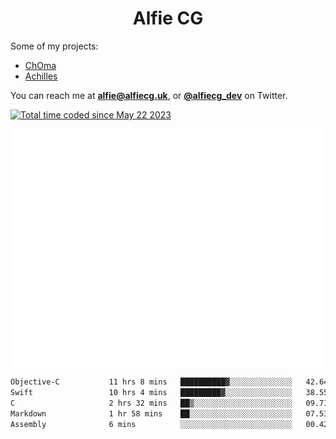 <h1 align="center">Alfie CG</h1>

Some of my projects:
* [ChOma](https://github.com/opa334/ChOma)
* [Achilles](https://github.com/alfiecg24/Achilles)

You can reach me at **alfie@alfiecg.uk**, or **[@alfiecg_dev](https://twitter.com/alfiecg_dev)** on Twitter.

<a href="https://wakatime.com/@61592169-b9cf-4af8-b6fa-8ac7d4369b01"><img src="https://wakatime.com/badge/user/61592169-b9cf-4af8-b6fa-8ac7d4369b01.svg" alt="Total time coded since May 22 2023" /></a>


<img align="center" src="/github-metrics.svg" alt="Metrics" width="500">

 <!--[![GitHub Streak](https://streak-stats.demolab.com/?user=alfiecg24)](https://git.io/streak-stats)-->

<!--START_SECTION:waka-->

```txt
Objective-C           11 hrs 8 mins   ██████████▓░░░░░░░░░░░░░░   42.64 %
Swift                 10 hrs 4 mins   █████████▓░░░░░░░░░░░░░░░   38.55 %
C                     2 hrs 32 mins   ██▒░░░░░░░░░░░░░░░░░░░░░░   09.71 %
Markdown              1 hr 58 mins    ██░░░░░░░░░░░░░░░░░░░░░░░   07.53 %
Assembly              6 mins          ░░░░░░░░░░░░░░░░░░░░░░░░░   00.42 %
```

<!--END_SECTION:waka-->
